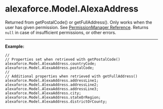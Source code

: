 # alexaforce.Model.AlexaAddress #

Returned from getPostalCode() or getFullAddress(). Only works when the user has given permission. See [PermissionManager Reference](../Permissions.md). Returns ```null``` in case of insufficient permissions, or other errors.

- - - -

**Example:**
```
//
// Properties set when retrieved with getPostalCode()
alexaforce.Model.AlexaAddress.countryCode;
alexaforce.Model.AlexaAddress.postalCode;
//
// Additional properties when retrieved with getFullAddress()
alexaforce.Model.AlexaAddress.addressLine1;
alexaforce.Model.AlexaAddress.addressLine2;
alexaforce.Model.AlexaAddress.addressLine3;
alexaforce.Model.AlexaAddress.city;
alexaforce.Model.AlexaAddress.stateOrRegion;
alexaforce.Model.AlexaAddress.districtOrCounty;

```
